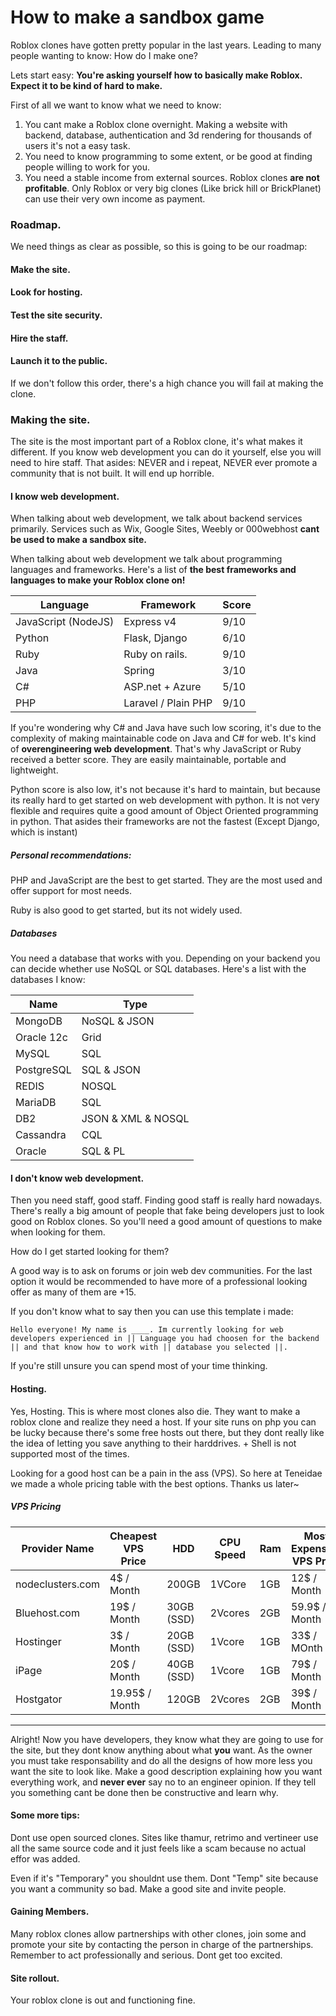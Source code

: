 
 <meta name="twitter:image:src" content="https://repository-images.githubusercontent.com/307118850/926c7980-16e0-11eb-853b-4701d7259e4d" /><meta name="twitter:site" content="@github" /><meta name="twitter:card" content="summary_large_image" /><meta name="twitter:title" content="TENEIDAE/Roblox-Clone-Tutorial" /><meta name="twitter:description" content="LEARN TO MAKE A LEGO SITE! Contribute to TENEIDAE/Roblox-Clone-Tutorial development by creating an account on GitHub." />
<meta property="og:image" content="https://repository-images.githubusercontent.com/307118850/926c7980-16e0-11eb-853b-4701d7259e4d" /><meta property="og:site_name" content="GitHub" />
<meta property="og:type" content="object" /><meta property="og:title" content="TENEIDAE/Roblox-Clone-Tutorial" /><meta property="og:url" content="https://github.com/TENEIDAE/Roblox-Clone-Tutorial" /><meta property="og:description" content="LEARN TO MAKE A LEGO SITE! Contribute to TENEIDAE/Roblox-Clone-Tutorial development by creating an account on GitHub." />
# How to make a sandbox game

Roblox clones have gotten pretty popular in the last years. Leading to many people wanting to know: How do I make one?

Lets start easy: **You're asking yourself how to basically make Roblox. Expect it to be kind of hard to make.**

First of all we want to know what we need to know:

1. You cant make a Roblox clone overnight. Making a website with backend, database, authentication and 3d rendering for thousands of users it's not a easy task.
2. You need to know programming to some extent, or be good at finding people willing to work for you.
3. You need a stable income from external sources. Roblox clones **are not profitable**. Only Roblox or very big clones (Like brick hill or BrickPlanet) can use their very own income as payment.

### Roadmap.

We need things as clear as possible, so this is going to be our roadmap:

#### Make the site.

#### Look for hosting.

#### Test the site security.

#### Hire the staff.

#### Launch it to the public.

If we don't follow this order, there's a high chance you will fail at making the clone.

### Making the site.

The site is the most important part of a Roblox clone, it's what makes it different. If you know web development you can do it yourself, else you will need to hire staff. That asides: NEVER and i repeat, NEVER ever promote a community that is not built. It will end up horrible.

#### I know web development.

When talking about web development, we talk about backend services primarily. Services such as Wix, Google Sites, Weebly or 000webhost **cant be used to make a sandbox site.**

When talking about web development we talk about programming languages and frameworks. Here's a list of **the best frameworks and languages to make your Roblox clone on!**

| Language            | Framework           | Score |
| ------------------- | ------------------- | ----- |
| JavaScript (NodeJS) | Express v4          | 9/10  |
| Python              | Flask, Django       | 6/10  |
| Ruby                | Ruby on rails.      | 9/10  |
| Java                | Spring              | 3/10  |
| C#                  | ASP.net + Azure     | 5/10  |
| PHP                 | Laravel / Plain PHP | 9/10  |

If you're wondering why C# and Java have such low scoring, it's due to the complexity of making maintainable code on Java and C# for web. It's kind of **overengineering web development**. That's why JavaScript or Ruby received a better score. They are easily maintainable, portable and lightweight.

Python score is also low, it's not because it's hard to maintain, but because its really hard to get started on web development with python. It is not very flexible and requires quite a good amount of Object Oriented programming in python. That asides their frameworks are not the fastest (Except Django, which is instant)

##### Personal recommendations:

PHP and JavaScript are the best to get started. They are the most used and offer support for most needs.

Ruby is also good to get started, but its not widely used.

##### Databases

You need a database that works with you. Depending on your backend you can decide whether use NoSQL or SQL databases. Here's a list with the databases I know:

| Name       | Type               |
| ---------- | ------------------ |
| MongoDB    | NoSQL & JSON       |
| Oracle 12c | Grid               |
| MySQL      | SQL                |
| PostgreSQL | SQL & JSON         |
| REDIS      | NOSQL              |
| MariaDB    | SQL                |
| DB2        | JSON & XML & NOSQL |
| Cassandra  | CQL                |
| Oracle     | SQL & PL           |



#### I don't know web development.

Then you need staff, good staff. Finding good staff is really hard nowadays. There's really a big amount of people that fake being developers just to look good on Roblox clones. So you'll need a good amount of questions to make when looking for them. 

How do I get started looking for them? 

A good way is to ask on forums or join web dev communities. For the last option it would be recommended to have more of a professional looking offer as many of them are +15.

If you don't know what to say then you can use this template i made:

```
Hello everyone! My name is ____. Im currently looking for web developers experienced in || Language you had choosen for the backend || and that know how to work with || database you selected ||. 
```

If you're still unsure you can spend most of your time thinking.

#### Hosting.
Yes, Hosting. This is where most clones also die. They want to make a roblox clone and realize they need a host. If your site runs on php you can be lucky because there's some free hosts out there, but they dont really like the idea of letting you save anything to their harddrives. + Shell is not supported most of the times.

Looking for a good host can be a pain in the ass (VPS). So here at Teneidae we made a whole pricing table with the best options. Thanks us later~ 

##### VPS Pricing

| Provider Name    | Cheapest VPS Price | HDD        | CPU Speed | Ram | Most Expensive VPS Price | HDD         | CPU Speed | Ram | Final Score |
|------------------|--------------------|------------|-----------|-----|--------------------------|-------------|-----------|-----|-------------|
| nodeclusters.com | 4$ / Month         | 200GB      | 1VCore    | 1GB | 12$ / Month              | 600GB       | 1Vcore    | 2GB | 8/10        |
| Bluehost.com     | 19$ / Month        | 30GB (SSD) | 2Vcores   | 2GB | 59.9$ / Month            | 120GB (SSD) | 4Vcores   | 8GB | 9/10        |
| Hostinger        | 3$ / Month         | 20GB (SSD) | 1Vcore    | 1GB | 33$ / MOnth              | 160GB (SSD) | 8Vcores   | 8GB | 9/10        |
| iPage            | 20$ / Month        | 40GB (SSD) | 1Vcore    | 1GB | 79$ / Month              | 120GB (SSD) | 4Vcores   | 8GB | 8/10        |
| Hostgator        | 19.95$ / Month     | 120GB      | 2Vcores   | 2GB | 39$ / Month              | 240GB       | 4Vcores   | 8GB | 9/10        |

---
Alright! Now you have developers, they know what they are going to use for the site, but they dont know anything about what **you** want. As the owner you must take responsability and do all the designs of how more less you want the site to look like. Make a good description explaining how you want everything work, and **never ever** say no to an engineer opinion. If they tell you something cant be done then be constructive and learn why.

#### Some more tips:
Dont use open sourced clones. Sites like thamur, retrimo and vertineer use all the same source code and it just feels like a scam because no actual effor was added.

Even if it's "Temporary" you shouldnt use them. Dont "Temp" site because you want a community so bad. Make a good site and invite people. 

#### Gaining Members.

Many roblox clones allow partnerships with other clones, join some and promote your site by contacting the person in charge of the partnerships. Remember to act professionally and serious. Dont get too excited.

#### Site rollout. 

Your roblox clone is out and functioning fine.



